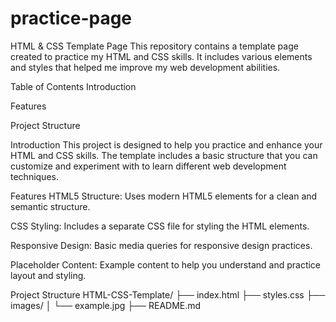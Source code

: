 # practice-page


HTML & CSS Template Page
This repository contains a template page created to practice my HTML and CSS skills. It includes various elements and styles that helped me improve my web development abilities.

Table of Contents
Introduction

Features

Project Structure

Introduction
This project is designed to help you practice and enhance your HTML and CSS skills. The template includes a basic structure that you can customize and experiment with to learn different web development techniques.

Features
HTML5 Structure: Uses modern HTML5 elements for a clean and semantic structure.

CSS Styling: Includes a separate CSS file for styling the HTML elements.

Responsive Design: Basic media queries for responsive design practices.

Placeholder Content: Example content to help you understand and practice layout and styling.

Project Structure
HTML-CSS-Template/
├── index.html
├── styles.css
├── images/
│   └── example.jpg
├── README.md

